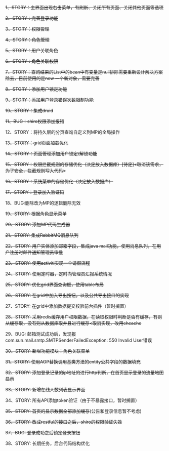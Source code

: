 ~~1、STORY：主界面出现右击菜单，有刷新、关闭所有页面、关闭其他页面等选项~~

~~2、STORY：完善登录功能~~

~~3、STORY：权限管理~~

~~4、STORY：角色管理~~

~~5、STORY：用户关联角色~~

~~6、STORY：角色关联权限~~

~~7、STORY：查询结果的List中的bean中有变量是null排除需要重新设计解决方案除去，目前使用的是new 一个新对象，需要完善~~

~~8、STORY：添加用户锁定功能~~

~~9、STORY：添加用户登录错误次数限制功能~~

~~10、STORY：集成druid~~

~~11、BUG：shiro权限添加报错~~

12、STORY：将持久层的分页查询自定义到MP的全局操作

~~13、STORY：grid页面加载优化~~

~~14、STORY：页面管理添加用户锁定/解锁功能~~

~~15、STORY：权限拦截规则的存储优化（决定放入数据库）[待定]<取消该需求，为了安全，拦截规则写入代码>~~

~~16、STORY：系统菜单的存储优化（决定放入数据库）~~

~~17、STORY：登录加入验证码~~

18、BUG:删除改为MP的逻辑删除无效

~~19、STORY: 根据角色显示菜单~~

~~20、STORY: 添加MP代码生成器~~

~~21、STORY: 集成RabbitMQ消息队列~~

~~22、STORY: 用户实体添加邮箱字段，集成java mail功能，使用消息队列，在用户注册时邮件通知管理员审批~~

~~23、STORY: 使用activiti实现一个请假流程~~

~~24、STORY: 使用定时器，定时向管理员汇报系统情况~~

~~25、STORY: 优化grid界面查询框，使用table布局~~

~~26、STORY: 在grid中加入导出按钮，以及公共导出接口的实现~~

27、STORY: 在grid中添加数据提交校验前台插件（暂时搁置）

~~28、STORY: 采用redis缓存用户权限数据，在读取权限时判断是否有缓存，有则从缓存取，没有则从数据库取并且进行缓存<取消实现，改用ehcache~~

29、BUG: 邮箱测试成功后，发现报com.sun.mail.smtp.SMTPSenderFailedException: 550 Invalid User错误
			
~~30、STORY: 新增功能模块：角色关联菜单~~

~~31、STORY: 使用AOP替换调用基类方法的entity公共字段的数据填充~~

~~32、STORY: 添加登录记录的ip地址的进行http判断，在首页显示登录的流量地图显示~~

~~33、STORY: 新增在线人数列表显示界面~~

34、STORY: 所有API添加token验证（由于不暴露接口，暂时搁置）

~~35、STORY: 首页的显示数据全部添加缓存~~(公告和登录信息暂不考虑)

~~36、STORY: 改成restful的接口之后，shiro的权限验证失效~~

~~37、BUG: 登录成功之后锁定登录按钮~~

38、STORY: 长期任务，后台代码结构优化